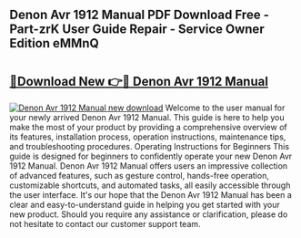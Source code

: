 ## Denon Avr 1912 Manual PDF Download Free - Part-zrK User Guide Repair - Service Owner Edition eMMnQ

# <h2><a href="http://bc3089.oget.top/?id=Denon+Avr+1912+Manual">🔗Download New 👉🔴 Denon Avr 1912 Manual</a></h2>

[![Denon Avr 1912 Manual new download](https://i.imgur.com/5g1atiW.png)](http://bc3089.oget.top/?id=Denon+Avr+1912+Manual)
Welcome to the user manual for your newly arrived Denon Avr 1912 Manual. This guide is here to help you make the most of your product by providing a comprehensive overview of its features, installation process, operation instructions, maintenance tips, and troubleshooting procedures. Operating Instructions for Beginners This guide is designed for beginners to confidently operate your new Denon Avr 1912 Manual. Denon Avr 1912 Manual offers users an impressive collection of advanced features, such as gesture control, hands-free operation, customizable shortcuts, and automated tasks, all easily accessible through the user interface. It's our hope that the Denon Avr 1912 Manual has been a clear and easy-to-understand guide in helping you get started with your new product. Should you require any assistance or clarification, please do not hesitate to contact our customer support team.
